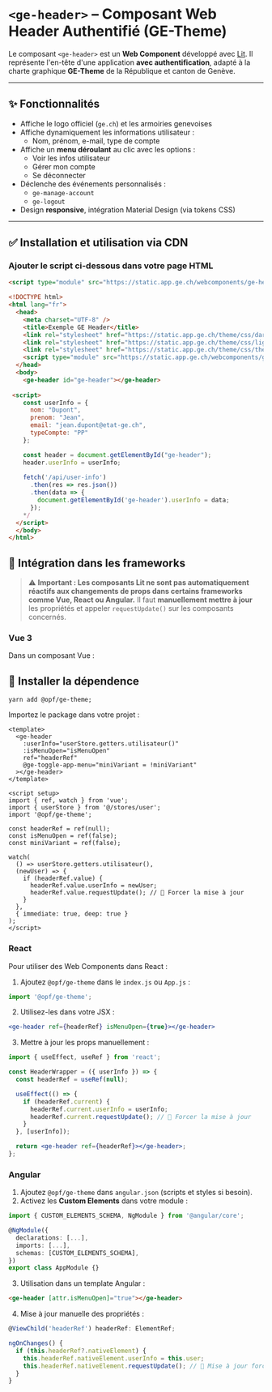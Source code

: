 # `<ge-header>` – Composant Web Header Authentifié (GE-Theme)

Le composant `<ge-header>` est un **Web Component** développé avec [Lit](https://lit.dev). Il représente l'en-tête d'une application **avec authentification**, adapté à la charte graphique **GE-Theme** de la République et canton de Genève.

---

## ✨ Fonctionnalités

- Affiche le logo officiel (`ge.ch`) et les armoiries genevoises
- Affiche dynamiquement les informations utilisateur :
  - Nom, prénom, e-mail, type de compte
- Affiche un **menu déroulant** au clic avec les options :
  - Voir les infos utilisateur
  - Gérer mon compte
  - Se déconnecter
- Déclenche des événements personnalisés :
  - `ge-manage-account`
  - `ge-logout`
- Design **responsive**, intégration Material Design (via tokens CSS)

---

## ✅ Installation et utilisation via CDN 

### Ajouter le script ci-dessous dans votre page HTML

```html
<script type="module" src="https://static.app.ge.ch/webcomponents/ge-header/latest/ge-header.js"></script>
```

```html
<!DOCTYPE html>
<html lang="fr">
  <head>
    <meta charset="UTF-8" />
    <title>Exemple GE Header</title>
    <link rel="stylesheet" href="https://static.app.ge.ch/theme/css/dark.css" />
    <link rel="stylesheet" href="https://static.app.ge.ch/theme/css/light.css" />
    <link rel="stylesheet" href="https://static.app.ge.ch/theme/css/theme.css" />
    <script type="module" src="https://static.app.ge.ch/webcomponents/ge-header/latest/ge-header.js"></script>
  </head>
  <body>
    <ge-header id="ge-header"></ge-header>
 
 <script>
    const userInfo = {
      nom: "Dupont",
      prenom: "Jean",
      email: "jean.dupont@etat-ge.ch",
      typeCompte: "PP"
    };

    const header = document.getElementById("ge-header");
    header.userInfo = userInfo;
    
    fetch('/api/user-info')
      .then(res => res.json())
      .then(data => {
        document.getElementById('ge-header').userInfo = data;
      });
    */
  </script>
  </body>
</html>
```

## 💚 Intégration dans les frameworks

> ⚠️ **Important : Les composants Lit ne sont pas automatiquement réactifs aux changements de props dans certains frameworks comme Vue, React ou Angular.**
> Il faut **manuellement mettre à jour** les propriétés et appeler `requestUpdate()` sur les composants concernés.


### Vue 3

Dans un composant Vue :

## 📄 Installer la dépendence

```yarn
yarn add @opf/ge-theme;
```

Importez le package dans votre projet :

```vue
<template>
  <ge-header
    :userInfo="userStore.getters.utilisateur()"
    :isMenuOpen="isMenuOpen"
    ref="headerRef"
    @ge-toggle-app-menu="miniVariant = !miniVariant"
  ></ge-header>
</template>

<script setup>
import { ref, watch } from 'vue';
import { userStore } from '@/stores/user';
import '@opf/ge-theme';

const headerRef = ref(null);
const isMenuOpen = ref(false);
const miniVariant = ref(false);

watch(
  () => userStore.getters.utilisateur(),
  (newUser) => {
    if (headerRef.value) {
      headerRef.value.userInfo = newUser;
      headerRef.value.requestUpdate(); // 🔁 Forcer la mise à jour
    }
  },
  { immediate: true, deep: true }
);
</script>
```

### React

Pour utiliser des Web Components dans React :

1. Ajoutez `@opf/ge-theme` dans le `index.js` ou `App.js` :

```jsx
import '@opf/ge-theme';
```

2. Utilisez-les dans votre JSX :

```jsx
<ge-header ref={headerRef} isMenuOpen={true}></ge-header>
```

3. Mettre à jour les props manuellement :

```jsx
import { useEffect, useRef } from 'react';

const HeaderWrapper = ({ userInfo }) => {
  const headerRef = useRef(null);

  useEffect(() => {
    if (headerRef.current) {
      headerRef.current.userInfo = userInfo;
      headerRef.current.requestUpdate(); // 🔁 Forcer la mise à jour
    }
  }, [userInfo]);

  return <ge-header ref={headerRef}></ge-header>;
};
```

### Angular

1. Ajoutez `@opf/ge-theme` dans `angular.json` (scripts et styles si besoin).
2. Activez les **Custom Elements** dans votre module :

```ts
import { CUSTOM_ELEMENTS_SCHEMA, NgModule } from '@angular/core';

@NgModule({
  declarations: [...],
  imports: [...],
  schemas: [CUSTOM_ELEMENTS_SCHEMA],
})
export class AppModule {}
```

3. Utilisation dans un template Angular :

```html
<ge-header [attr.isMenuOpen]="true"></ge-header>
```

4. Mise à jour manuelle des propriétés :

```ts
@ViewChild('headerRef') headerRef: ElementRef;

ngOnChanges() {
  if (this.headerRef?.nativeElement) {
    this.headerRef.nativeElement.userInfo = this.user;
    this.headerRef.nativeElement.requestUpdate(); // 🔁 Mise à jour forcée
  }
}
```
